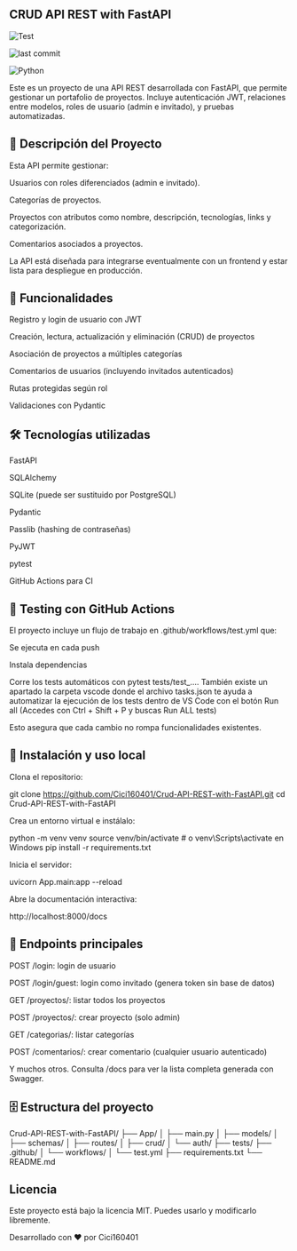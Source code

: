 ## CRUD API REST with FastAPI

![Test](https://github.com/Cici160401/Crud-API-REST-with-FastAPI/actions/workflows/test.yml/badge.svg)

![last commit](https://img.shields.io/github/last-commit/Cici160401/Crud-API-REST-with-FastAPI)

![Python](https://img.shields.io/badge/Python-3.12-blue)

Este es un proyecto de una API REST desarrollada con FastAPI, que permite gestionar un portafolio de proyectos. Incluye autenticación JWT, relaciones entre modelos, roles de usuario (admin e invitado), y pruebas automatizadas.

## 📌 Descripción del Proyecto

Esta API permite gestionar:

Usuarios con roles diferenciados (admin e invitado).

Categorías de proyectos.

Proyectos con atributos como nombre, descripción, tecnologías, links y categorización.

Comentarios asociados a proyectos.

La API está diseñada para integrarse eventualmente con un frontend y estar lista para despliegue en producción.

## 🚀 Funcionalidades

Registro y login de usuario con JWT

Creación, lectura, actualización y eliminación (CRUD) de proyectos

Asociación de proyectos a múltiples categorías

Comentarios de usuarios (incluyendo invitados autenticados)

Rutas protegidas según rol

Validaciones con Pydantic

## 🛠 Tecnologías utilizadas

FastAPI

SQLAlchemy

SQLite (puede ser sustituido por PostgreSQL)

Pydantic

Passlib (hashing de contraseñas)

PyJWT

pytest

GitHub Actions para CI

## 🧪 Testing con GitHub Actions

El proyecto incluye un flujo de trabajo en .github/workflows/test.yml que:

Se ejecuta en cada push

Instala dependencias

Corre los tests automáticos con pytest tests/test_....
También existe un apartado la carpeta vscode donde el archivo tasks.json te ayuda a automatizar la ejecución de los tests
dentro de VS Code con el botón Run all (Accedes con Ctrl + Shift + P y buscas Run ALL tests)

Esto asegura que cada cambio no rompa funcionalidades existentes.

## 🔧 Instalación y uso local

Clona el repositorio:

git clone https://github.com/Cici160401/Crud-API-REST-with-FastAPI.git
cd Crud-API-REST-with-FastAPI

Crea un entorno virtual e instálalo:

python -m venv venv
source venv/bin/activate  # o venv\Scripts\activate en Windows
pip install -r requirements.txt

Inicia el servidor:

uvicorn App.main:app --reload

Abre la documentación interactiva:

http://localhost:8000/docs

## 📆 Endpoints principales

POST /login: login de usuario

POST /login/guest: login como invitado (genera token sin base de datos)

GET /proyectos/: listar todos los proyectos

POST /proyectos/: crear proyecto (solo admin)

GET /categorias/: listar categorías

POST /comentarios/: crear comentario (cualquier usuario autenticado)

Y muchos otros. Consulta /docs para ver la lista completa generada con Swagger.

## 🗄️ Estructura del proyecto

Crud-API-REST-with-FastAPI/
├── App/
│   ├── main.py
│   ├── models/
│   ├── schemas/
│   ├── routes/
│   ├── crud/
│   └── auth/
├── tests/
├── .github/
│   └── workflows/
│       └── test.yml
├── requirements.txt
└── README.md


## Licencia

Este proyecto está bajo la licencia MIT. Puedes usarlo y modificarlo libremente.


Desarrollado con ❤️ por Cici160401